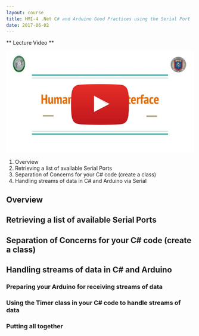 ```yaml
---
layout: course
title: HMI-4 .Net C# and Arduino Good Practices using the Serial Port
date: 2017-06-02
---
```


** Lecture Video **

[![HMI-4 .Net C# and Arduino Good Practices using the Serial Port](../assets/images/HMI-Portada-YouTube.jpg)](http://www.youtube.com/watch?v=)

1. Overview
1. Retrieving a list of available Serial Ports
1. Separation of Concerns for your C# code (create a class)
1. Handling streams of data in C# and Arduino via Serial

## Overview

## Retrieving a list of available Serial Ports

## Separation of Concerns for your C# code (create a class)

## Handling streams of data in C# and Arduino

### Preparing your Arduino for receiving streams of data

### Using the Timer class in your C# code to handle streams of data

### Putting all together